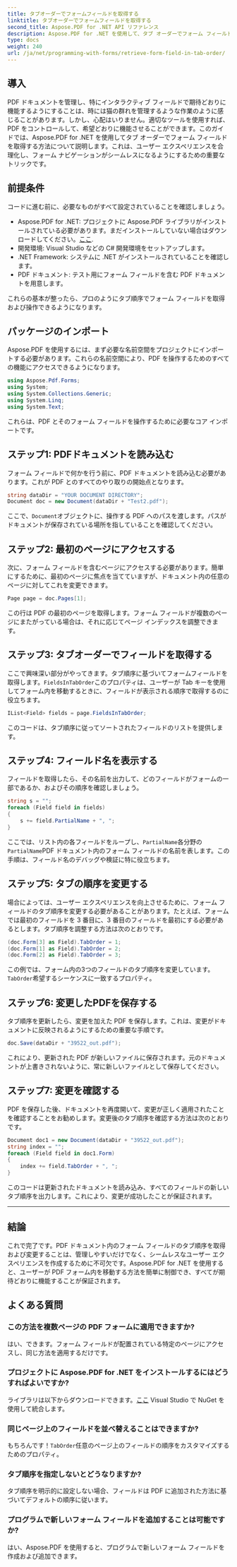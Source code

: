 ```yaml
---
title: タブオーダーでフォームフィールドを取得する
linktitle: タブオーダーでフォームフィールドを取得する
second_title: Aspose.PDF for .NET API リファレンス
description: Aspose.PDF for .NET を使用して、タブ オーダーでフォーム フィールドを取得および変更する方法を学習します。PDF フォームのナビゲーションを効率化するためのコード例を含むステップ バイ ステップ ガイドです。
type: docs
weight: 240
url: /ja/net/programming-with-forms/retrieve-form-field-in-tab-order/
---
```

## 導入

PDF ドキュメントを管理し、特にインタラクティブ フィールドで期待どおりに機能するようにすることは、時には猫の群れを管理するような作業のように感じることがあります。しかし、心配はいりません。適切なツールを使用すれば、PDF をコントロールして、希望どおりに機能させることができます。このガイドでは、Aspose.PDF for .NET を使用してタブ オーダーでフォーム フィールドを取得する方法について説明します。これは、ユーザー エクスペリエンスを合理化し、フォーム ナビゲーションがシームレスになるようにするための重要なトリックです。 

## 前提条件

コードに進む前に、必要なものがすべて設定されていることを確認しましょう。

- Aspose.PDF for .NET: プロジェクトに Aspose.PDF ライブラリがインストールされている必要があります。まだインストールしていない場合はダウンロードしてください。[ここ](https://releases.aspose.com/pdf/net/).
- 開発環境: Visual Studio などの C# 開発環境をセットアップします。
- .NET Framework: システムに .NET がインストールされていることを確認します。
- PDF ドキュメント: テスト用にフォーム フィールドを含む PDF ドキュメントを用意します。
  
これらの基本が整ったら、プロのようにタブ順序でフォーム フィールドを取得および操作できるようになります。

## パッケージのインポート

Aspose.PDF を使用するには、まず必要な名前空間をプロジェクトにインポートする必要があります。これらの名前空間により、PDF を操作するためのすべての機能にアクセスできるようになります。

```csharp
using Aspose.Pdf.Forms;
using System;
using System.Collections.Generic;
using System.Linq;
using System.Text;
```

これらは、PDF とそのフォーム フィールドを操作するために必要なコア インポートです。

## ステップ1: PDFドキュメントを読み込む

フォーム フィールドで何かを行う前に、PDF ドキュメントを読み込む必要があります。これが PDF とのすべてのやり取りの開始点となります。

```csharp
string dataDir = "YOUR DOCUMENT DIRECTORY";
Document doc = new Document(dataDir + "Test2.pdf");
```

ここで、`Document`オブジェクトに、操作する PDF へのパスを渡します。パスがドキュメントが保存されている場所を指していることを確認してください。

## ステップ2: 最初のページにアクセスする

次に、フォーム フィールドを含むページにアクセスする必要があります。簡単にするために、最初のページに焦点を当てていますが、ドキュメント内の任意のページに対してこれを変更できます。

```csharp
Page page = doc.Pages[1];
```

この行は PDF の最初のページを取得します。フォーム フィールドが複数のページにまたがっている場合は、それに応じてページ インデックスを調整できます。

## ステップ3: タブオーダーでフィールドを取得する

ここで興味深い部分がやってきます。タブ順序に基づいてフォームフィールドを取得します。`FieldsInTabOrder`このプロパティは、ユーザーが Tab キーを使用してフォーム内を移動するときに、フィールドが表示される順序で取得するのに役立ちます。

```csharp
IList<Field> fields = page.FieldsInTabOrder;
```

このコードは、タブ順序に従ってソートされたフィールドのリストを提供します。

## ステップ4: フィールド名を表示する

フィールドを取得したら、その名前を出力して、どのフィールドがフォームの一部であるか、およびその順序を確認しましょう。

```csharp
string s = "";
foreach (Field field in fields)
{
    s += field.PartialName + ", ";
}
```

ここでは、リスト内の各フィールドをループし、`PartialName`各分野の`PartialName`PDF ドキュメント内のフォーム フィールドの名前を表します。この手順は、フィールド名のデバッグや検証に特に役立ちます。

## ステップ5: タブの順序を変更する

場合によっては、ユーザー エクスペリエンスを向上させるために、フォーム フィールドのタブ順序を変更する必要があることがあります。たとえば、フォームでは最初のフィールドを 3 番目に、3 番目のフィールドを最初にする必要があるとします。タブ順序を調整する方法は次のとおりです。

```csharp
(doc.Form[3] as Field).TabOrder = 1;
(doc.Form[1] as Field).TabOrder = 2;
(doc.Form[2] as Field).TabOrder = 3;
```

この例では、フォーム内の3つのフィールドのタブ順序を変更しています。`TabOrder`希望するシーケンスに一致するプロパティ。

## ステップ6: 変更したPDFを保存する

タブ順序を更新したら、変更を加えた PDF を保存します。これは、変更がドキュメントに反映されるようにするための重要な手順です。

```csharp
doc.Save(dataDir + "39522_out.pdf");
```

これにより、更新された PDF が新しいファイルに保存されます。元のドキュメントが上書きされないように、常に新しいファイルとして保存してください。

## ステップ7: 変更を確認する

PDF を保存した後、ドキュメントを再度開いて、変更が正しく適用されたことを確認することをお勧めします。変更後のタブ順序を確認する方法は次のとおりです。

```csharp
Document doc1 = new Document(dataDir + "39522_out.pdf");
string index = "";
foreach (Field field in doc1.Form)
{
    index += field.TabOrder + ", ";
}
```

このコードは更新されたドキュメントを読み込み、すべてのフィールドの新しいタブ順序を出力します。これにより、変更が成功したことが保証されます。

---

## 結論

これで完了です。PDF ドキュメント内のフォーム フィールドのタブ順序を取得および変更することは、管理しやすいだけでなく、シームレスなユーザー エクスペリエンスを作成するために不可欠です。Aspose.PDF for .NET を使用すると、ユーザーが PDF フォーム内を移動する方法を簡単に制御でき、すべてが期待どおりに機能することが保証されます。

## よくある質問

### この方法を複数ページの PDF フォームに適用できますか?  
はい、できます。フォーム フィールドが配置されている特定のページにアクセスし、同じ方法を適用するだけです。

### プロジェクトに Aspose.PDF for .NET をインストールするにはどうすればよいですか?  
ライブラリは以下からダウンロードできます。[ここ](https://releases.aspose.com/pdf/net/) Visual Studio で NuGet を使用して統合します。

### 同じページ上のフィールドを並べ替えることはできますか?  
もちろんです！`TabOrder`任意のページ上のフィールドの順序をカスタマイズするためのプロパティ。

### タブ順序を指定しないとどうなりますか?  
タブ順序を明示的に設定しない場合、フィールドは PDF に追加された方法に基づいてデフォルトの順序に従います。

### プログラムで新しいフォーム フィールドを追加することは可能ですか?  
はい、Aspose.PDF を使用すると、プログラムで新しいフォーム フィールドを作成および追加できます。